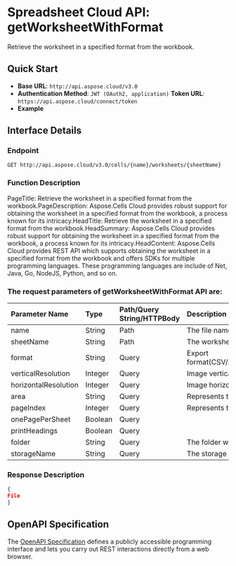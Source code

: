 
# **Spreadsheet Cloud API: getWorksheetWithFormat**

Retrieve the worksheet in a specified format from the workbook. 


## **Quick Start**

- **Base URL**: `http://api.aspose.cloud/v3.0`
- **Authentication Method**: `JWT (OAuth2, application)`  **Token URL**: `https://api.aspose.cloud/connect/token`
- **Example** 

## **Interface Details**

### **Endpoint** 

```
GET http://api.aspose.cloud/v3.0/cells/{name}/worksheets/{sheetName}
```
### **Function Description**
PageTitle: Retrieve the worksheet in a specified format from the workbook.PageDescription: Aspose.Cells Cloud provides robust support for obtaining the worksheet in a specified format from the workbook, a process known for its intricacy.HeadTitle: Retrieve the worksheet in a specified format from the workbook.HeadSummary: Aspose.Cells Cloud provides robust support for obtaining the worksheet in a specified format from the workbook, a process known for its intricacy.HeadContent: Aspose.Cells Cloud provides REST API which supports obtaining the worksheet in a specified format from the workbook and offers SDKs for multiple programming languages. These programming languages are include of Net, Java, Go, NodeJS, Python, and so on.

### The request parameters of **getWorksheetWithFormat** API are: 

| Parameter Name | Type | Path/Query String/HTTPBody | Description | 
| :- | :- | :- |:- | 
|name|String|Path|The file name.|
|sheetName|String|Path|The worksheet name.|
|format|String|Query|Export format(CSV/XLS/HTML/MHTML/ODS/PDF/XML/TXT/TIFF/XLSB/XLSM/XLSX/XLTM/XLTX/XPS/PNG/JPG/JPEG/GIF/EMF/BMP/MD[Markdown]/Numbers).|
|verticalResolution|Integer|Query|Image vertical resolution.|
|horizontalResolution|Integer|Query|Image horizontal resolution.|
|area|String|Query|Represents the range to be printed.|
|pageIndex|Integer|Query|Represents the page to be printed|
|onePagePerSheet|Boolean|Query||
|printHeadings|Boolean|Query||
|folder|String|Query|The folder where the file is situated.|
|storageName|String|Query|The storage name where the file is situated.|

### **Response Description**
```json
{
File
}
```


## OpenAPI Specification

The [OpenAPI Specification](https://reference.aspose.cloud/cells/#/WorksheetsController/GetWorksheetWithFormat) defines a publicly accessible programming interface and lets you carry out REST interactions directly from a web browser.

